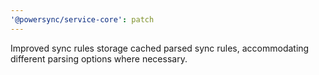```yaml
---
'@powersync/service-core': patch
---
```


Improved sync rules storage cached parsed sync rules, accommodating different parsing options where necessary.
